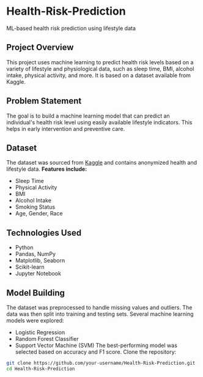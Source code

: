 # Health-Risk-Prediction
ML-based health risk prediction using lifestyle data
## Project Overview
This project uses machine learning to predict health risk levels based on a variety of lifestyle and physiological data, such as sleep time, BMI, alcohol intake, physical activity, and more. It is based on a dataset available from Kaggle.
## Problem Statement
The goal is to build a machine learning model that can predict an individual's health risk level using easily available lifestyle indicators. This helps in early intervention and preventive care.
## Dataset
The dataset was sourced from [Kaggle](https://www.kaggle.com/) and contains anonymized health and lifestyle data.
**Features include:**
- Sleep Time
- Physical Activity
- BMI
- Alcohol Intake
- Smoking Status
- Age, Gender, Race
## Technologies Used
- Python
- Pandas, NumPy
- Matplotlib, Seaborn
- Scikit-learn
- Jupyter Notebook
## Model Building
The dataset was preprocessed to handle missing values and outliers. The data was then split into training and testing sets.
Several machine learning models were explored:
- Logistic Regression
- Random Forest Classifier
- Support Vector Machine (SVM)
The best-performing model was selected based on accuracy and F1 score.
Clone the repository:
```bash
git clone https://github.com/your-username/Health-Risk-Prediction.git
cd Health-Risk-Prediction
